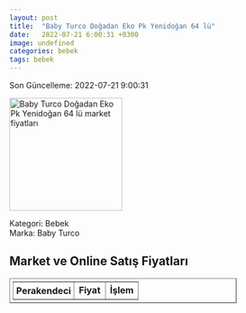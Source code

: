 ```yaml
---
layout: post
title:  "Baby Turco Doğadan Eko Pk Yenidoğan 64 lü"
date:   2022-07-21 6:00:31 +0300
image: undefined
categories: bebek
tags: bebek
---
```


Son Güncelleme: 2022-07-21 9:00:31

<img src="undefined" width="200" alt="Baby Turco Doğadan Eko Pk Yenidoğan 64 lü market fiyatları" />

Kategori: Bebek
<br />
Marka: Baby Turco

<h2>Market ve Online Satış Fiyatları</h2>

<table border="1" style="padding: 5px;width:80%;">
  <tr>
    <td style="padding: 5px;"><strong>Perakendeci</strong></td>
    <td><strong>Fiyat</strong></td>
    <td><strong>İşlem</strong></td>
  </tr>
  
</table>

